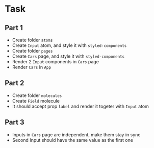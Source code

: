 # Task

## Part 1
- Create folder `atoms`
- Create `Input` atom, and style it with `styled-components`
- Create folder `pages`
- Create `Cars` page, and style it with `styled-components`
- Render 2 `Input` components in `Cars` page
- Render `Cars` in `App`

## Part 2
- Create folder `molecules`
- Create `Field` molecule
- It should accept prop `label` and render it togeter with `Input` atom

## Part 3
- Inputs in `Cars` page are independent, make them stay in sync
- Second Input should have the same value as the first one